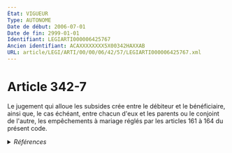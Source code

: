 ```yaml
---
État: VIGUEUR
Type: AUTONOME
Date de début: 2006-07-01
Date de fin: 2999-01-01
Identifiant: LEGIARTI000006425767
Ancien identifiant: ACAXXXXXXXX5X00342HAXXAB
URL: article/LEGI/ARTI/00/00/06/42/57/LEGIARTI000006425767.xml
---
```


<h1>Article 342-7</h1>

Le jugement qui alloue les subsides crée entre le débiteur et le bénéficiaire,
ainsi que, le cas échéant, entre chacun d'eux et les parents ou le conjoint de
l'autre, les empêchements à mariage réglés par les articles 161 à 164 du présent
code.


<details>
  <summary><em>Références</em></summary>

  <h2>Articles faisant référence à l'article</h2>
  
  <ul>
    <li>
      <a href="https://legal.tricoteuses.fr//redirection/LEGIARTI000006422118?vers=git&vers=legifrance">Code civil - article 161 AUTONOME VIGUEUR, en vigueur depuis le 2006-07-01</a> CITATION cible
    </li>
    <li>
      <a href="https://legal.tricoteuses.fr//redirection/LEGIARTI000006422140?vers=git&vers=legifrance">Code civil - article 164 AUTONOME MODIFIE, en vigueur du 1976-07-01 au 2013-05-19</a> CITATION cible
    </li>
    <li>
      <a href="https://legal.tricoteuses.fr//redirection/LEGIARTI000006285053?vers=git&vers=legifrance">Ordonnance n° 2005-759 du 4 juillet 2005 portant réforme de la filiation - article 3 ENTIEREMENT_MODIF</a> MODIFICATION cible
    </li>
    <li>
      <a href="https://legal.tricoteuses.fr//redirection/LEGIARTI000006422117?vers=git&vers=legifrance">Code civil - article 161 AUTONOME MODIFIE, en vigueur du 1804-03-21 au 2006-07-01</a> CITATION cible
    </li>
    <li>
      <a href="https://legal.tricoteuses.fr//redirection/LEGIARTI000027431979?vers=git&vers=legifrance">Code civil - article 164 AUTONOME VIGUEUR, en vigueur depuis le 2013-05-19</a> CITATION cible
    </li>
  </ul>
  
  <h2>Textes faisant référence à l'article</h2>
  
  <ul>
    <li>
      <a href="https://legal.tricoteuses.fr//redirection/JORFTEXT000000451869?vers=git&vers=legifrance">Ordonnance n° 2005-759 du 4 juillet 2005 portant réforme de la filiation</a> SPEC_APPLI cible
    </li>
  </ul>
  
  <h2>Références faites par l'article</h2>
  
  <ul>
    <li>
      2999-01-01 CITATION source <a href="https://legal.tricoteuses.fr//redirection/LEGIARTI000006422117?vers=git&vers=legifrance">Code civil - article 161 AUTONOME MODIFIE, en vigueur du 1804-03-21 au 2006-07-01</a>
    </li>
    <li>
      2999-01-01 CITATION source <a href="https://legal.tricoteuses.fr//redirection/LEGIARTI000006422140?vers=git&vers=legifrance">Code civil - article 164 AUTONOME MODIFIE, en vigueur du 1976-07-01 au 2013-05-19</a>
    </li>
    <li>
      CODIFICATION source Loi 1803-03-14
    </li>
    <li>
      2005-07-04 SPEC_APPLI source <a href="https://legal.tricoteuses.fr//redirection/JORFTEXT000000451869?vers=git&vers=legifrance">Ordonnance n° 2005-759 du 4 juillet 2005 portant réforme de la filiation</a>
    </li>
    <li>
      2005-07-04 MODIFICATION source <a href="https://legal.tricoteuses.fr//redirection/LEGIARTI000006285053?vers=git&vers=legifrance">Ordonnance n° 2005-759 du 4 juillet 2005 portant réforme de la filiation - article 3 ENTIEREMENT_MODIF</a>
    </li>
  </ul>
</details>
